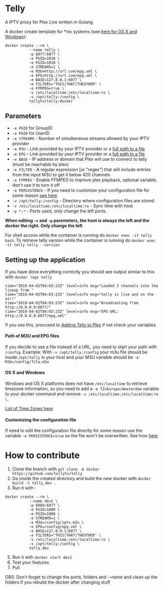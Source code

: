 # Telly

A IPTV proxy for Plex Live written in Golang

A docker create template for *nix systems (see [here for OS X and Windows)](https://github.com/tellytv/telly/blob/master/README.md#os-x-and-windows):

```
docker create --rm \
           --name telly \
           -p 6077:6077 \
           -e PUID=1010 \
           -e PGID=1010 \
           -e STREAMS=1 \
           -e M3U=http://url.com/epg.xml \
           -e EPG=http://url.com/epg.xml \
           -e BASE=127.0.0.1:6077 \
           -e FILTERS="THIS|THAT|THEOTHER" \
           -e FFMPEG=true \
           -v /etc/localtime:/etc/localtime:ro \
           -v /opt/telly:/config \
           tellytv/telly:docker
```
## Parameters

* `-e PGID` for GroupID
* `-e PUID` for UserID 
* `-e STREAMS` - Number of simultaneous streams allowed by your IPTV provider
* `-e M3U` - Link provided by your IPTV provider or a [full path to a file](https://github.com/tellytv/telly#path-of-m3u-and-epg-files)
* `-e EPG` - Link provided by your IPTV provider or a [full path to a file](https://github.com/tellytv/telly#path-of-m3u-and-epg-files)
* `-e BASE` - IP address or domain that Plex will use to connect to telly (must be reachable by plex)
* `-e FILTER` - A regular expression [or "regex"] that will include entries from the input M3U to get it below 420 channels
* `-e FFMPEG` - Enable FFMPEG to improve plex playback, optional variable, don't use it to turn it off
* `-e PERSISTENCE` - If you need to customize your configuration file for some reason [see here](https://github.com/tellytv/telly#customizing-the-configuration-file)
* `-v /opt/telly:/config` - Directory where configuration files are stored
* `-v /etc/localtime:/etc/localtime:ro` - Sync time with host
* `-p *:*` - Ports used, only change the left ports.

**When editing `-v` and `-p` paremeters, the host is always the left and the docker the right. Only change the left**

For shell access while the container is running do `docker exec -it telly bash`.
To retrieve telly version while the container is running do `docker exec -it telly telly --version`

## Setting up the application 

If you have done everything correctly you should see output similar to this with `docker logs telly`

```
time="2019-04-02T04:03:23Z" level=info msg="Loaded 3 channels into the lineup from "
time="2019-04-02T04:03:23Z" level=info msg="telly is live and on the air!"
time="2019-04-02T04:03:23Z" level=info msg="Broadcasting from http://0.0.0.0:6077/"
time="2019-04-02T04:03:23Z" level=info msg="EPG URL: http://0.0.0.0:6077/epg.xml"
```

If you see this, procceed to [Adding Telly to Plex](https://github.com/tellytv/telly/wiki/Adding-Telly-to-Plex) if not check your variables.

#### Path of M3U and EPG files

If you decide to use a file instead of a URL, you need to start your path with `/config`.
Example: With `-v /opt/telly:/config` your m3u file should be inside `/opt/telly` in your host and your M3U variable should be `-e M3U=/config/file.m3u`

#### OS X and Windows

Windows and OS X platforms does not have `/etc/localtime` to retrieve timezone information, so you need to add a `-e TZ=Europe/Amsterdam` variable to your docker command and remove `-v /etc/localtime:/etc/localtime:ro \`. 

[List of Time Zones here](https://timezonedb.com/time-zones)

#### Customizing the configuration file 

If need to edit the configuration file directly for some reason use the variable `-e PERSISTENCE=true` so the file won't be overwritten. See how [here](https://github.com/tellytv/telly/wiki/Running-Telly%3A-Config-File)

# How to contribute

1. Clone the branch with `git clone -b docker https://github.com/tellytv/telly`
2. Go inside the created directory and build the new docker with `docker build -t telly_dev .`
3. Run it with :
```
docker create --rm \
           --name dev1 \
           -p 6069:6077 \
           -e PUID=1000 \
           -e PGID=1000 \
           -e STREAMS=1 \
           -e M3U=/config/iptv.m3u \
           -e EPG=/config/epg.xml \
           -e BASE=127.0.0.1:6077 \
           -e FILTERS="THIS|THAT|THEOTHER" \
           -v /etc/localtime:/etc/localtime:ro \
           -v /opt/telly:/config \
           telly_dev
```
5. Run it with `docker start dev1`
6. Test your features
7. Pull 

OBS: Don't forget to change the ports, folders and --name and clean up the folders if you rebuild the docker after changing stuff

